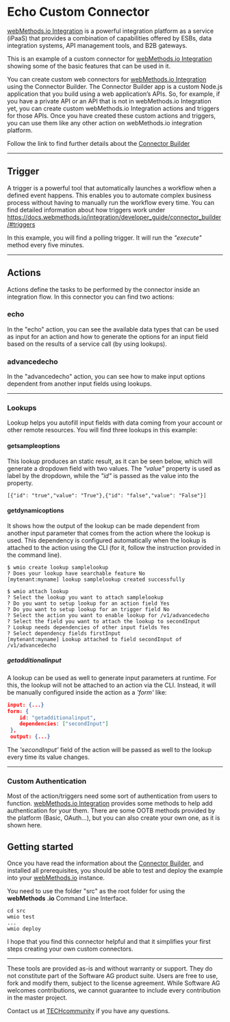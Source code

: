 # Echo Custom Connector

[webMethods.io Integration](https://webmethods.io) is a powerful integration platform as a service (iPaaS) that provides a combination of capabilities offered by ESBs, data integration systems, API management tools, and B2B gateways.

This is an example of a custom connector for [webMethods.io Integration](https://webmethods.io) showing some of the basic features that can be used in it.

You can create custom web connectors for [webMethods.io Integration](https://webmethods.io) using the Connector Builder. The Connector Builder app is a custom Node.js application that you build using a web application’s APIs. So, for example, if you have a private API or an API that is not in webMethods.io Integration yet, you can create custom webMethods.io Integration actions and triggers for those APIs. Once you have created these custom actions and triggers, you can use them like any other action on webMethods.io integration platform.

Follow the link to find further details about the [Connector Builder](https://docs.webmethods.io/integration/developer_guide/connector_builder/#gsc.tab=0)

***

## Trigger

A trigger is a powerful tool that automatically launches a workflow when a defined event happens. This enables you to automate complex business process without having to manually run the workflow every time. You can find detailed information about how triggers work under <https://docs.webmethods.io/integration/developer_guide/connector_builder/#triggers>

In this example, you will find a polling trigger. It will run the _"execute"_ method every five minutes.

***

## Actions

Actions define the tasks to be performed by the connector inside an integration flow. In this connector you can find two actions:

### echo

In the "echo" action, you can see the available data types that can be used as input for an action and how to generate the options for an input field based on the results of a service call (by using lookups).

### advancedecho

In the "advancedecho" action, you can see how to make input options dependent from another input fields using lookups.

***

### Lookups

Lookup helps you autofill input fields with data coming from your account or other remote resources. You will find three lookups in this example:

#### getsampleoptions

This lookup produces an static result, as it can be seen below, which will generate a dropdown field with two values. The _"value"_ property is used as label by the dropdown, while the _"id"_ is passed as the value into the property.

`[{"id": "true","value": "True"},{"id": "false","value": "False"}]`

#### getdynamicoptions

It shows how the output of the lookup can be made dependent from another input parameter that comes from the action where the lookup is used. This dependency is configured automatically when the lookup is attached to the action using the CLI (for it, follow the instruction provided in the command line).

```command
$ wmio create lookup samplelookup
? Does your lookup have searchable feature No
[mytenant:myname] lookup samplelookup created successfully

$ wmio attach lookup
? Select the lookup you want to attach samplelookup
? Do you want to setup lookup for an action field Yes
? Do you want to setup lookup for an trigger field No
? Select the action you want to enable lookup for /v1/advancedecho
? Select the field you want to attach the lookup to secondInput
? Lookup needs dependencies of other input fields Yes
? Select dependency fields firstInput
[mytenant:myname] Lookup attached to field secondInput of /v1/advancedecho
```

##### getadditionalinput

A lookup can be used as well to generate input parameters at runtime. For this, the lookup will not be attached to an action via the CLI. Instead, it will be manually configured inside the action as a _'form'_ like:

```json
input: {...}
form: {
    id: "getadditionalinput",
    dependencies: ["secondInput"]
 },
 output: {...}
```

The _'secondInput'_ field of the action will be passed as well to the lookup every time its value changes.

***

### Custom Authentication

Most of the action/triggers need some sort of authentication from users to function. [webMethods.io Integration](https://webmethods.io) provides some methods to help add authentication for your them. There are some OOTB methods provided by the platform (Basic, OAuth...), but you can also create your own one, as it is shown here.

## Getting started

Once you have read the information about the [Connector Builder](https://docs.webmethods.io/integration/developer_guide/connector_builder/#gsc.tab=0), and installed all prerequisites, you should be able to test and deploy the example into your [webMethods.io](http://webMethods.io) instance.

You need to use the folder "src" as the root folder for using the **webMethods** **.io** Command Line Interface.

```command
cd src
wmio test
...
wmio deploy
```

I hope that you find this connector helpful and that it simplifies your first steps creating your own custom connectors.

***

These tools are provided as-is and without warranty or support. They do not constitute part of the Software AG product suite. Users are free to use, fork and modify them, subject to the license agreement. While Software AG welcomes contributions, we cannot guarantee to include every contribution in the master project.

Contact us at [TECHcommunity](mailto:technologycommunity@softwareag.com?subject=Github/SoftwareAG) if you have any questions.
